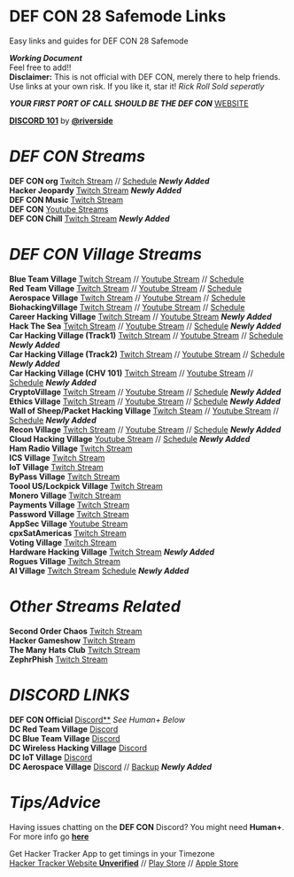 # DEF CON 28 Safemode Links
Easy links and guides for DEF CON 28 Safemode  

***Working Document***  
Feel free to add!!  
**Disclaimer:** This is not official with DEF CON, merely there to help friends. Use links at your own risk. If you like it, star it! *Rick Roll Sold seperatly*  

***YOUR FIRST PORT OF CALL SHOULD BE THE DEF CON*** [WEBSITE](https://info.defcon.org/)  

**[DISCORD 101](https://github.com/wallofsheep/discord101/blob/master/DC_Discord_101_20200617.pdf)** by **[@riverside](https://twitter.com/wallofsheep)**  


# ***DEF CON Streams***  

**DEF CON org** [Twitch Stream](https://www.twitch.tv/defconorg) // [Schedule](https://info.defcon.org/)  ***Newly Added***  
**Hacker Jeopardy** [Twitch Stream](https://www.twitch.tv/dfiutv) ***Newly Added***    
**DEF CON Music** [Twitch Stream](https://www.twitch.tv/defcon_music)  
**DEF CON** [Youtube Streams](https://www.youtube.com/user/DEFCONConference)   
**DEF CON Chill** [Twitch Stream](https://www.twitch.tv/defcon_chill)  ***Newly Added***    


# ***DEF CON Village Streams***  

**Blue Team Village** [Twitch Stream](https://www.twitch.tv/blueteamvillage) // [Youtube Stream](https://www.youtube.com/channel/UCk4dddMFiso_hgt0ViSPNpQ) // [Schedule](https://cfc.blueteamvillage.org/call-for-content-2020/schedule/#2020-08-07)        
**Red Team Village**  [Twitch Stream](https://www.twitch.tv/redteamvillage) // [Youtube Stream](https://www.youtube.com/channel/UC8nq3PX9coMiqgKH6fw-VCQ) // [Schedule](https://redteamvillage.io/schedule.html)  
**Aerospace Village** [Twitch Stream](https://www.twitch.tv/aerospacevillage) // [Youtube Stream](https://www.youtube.com/channel/UC0NxjsvnBmhiCy2P8LHsXpw) // [Schedule](https://aerospacevillage.org/def-con-28-schedule/)    
**BiohackingVillage** [Twitch Stream](https://m.twitch.tv/biohackingvillage/profile) // [Youtube Stream](https://www.youtube.com/channel/UCm1Kas76P64rs2s1LUA6s2Q?sub_confirmation=1) // [Schedule](https://www.villageb.io/speaker-schedule)   
**Career Hacking Village** [Twitch Stream](https://www.twitch.tv/careerhackingvillage) // [Youtube Stream](https://www.youtube.com/channel/UCxF_PpndJEoi4fsrQx6yuQw) ***Newly Added***    
**Hack The Sea** [Twitch Stream](https://www.twitch.tv/hackthesea) // [Youtube Stream](https://www.youtube.com/channel/UC5htD_rPiP8N7v8VQKyJkOQ?view_as=subscriber) // [Schedule](https://hackthesea.org/schedule-2020/) ***Newly Added***  
**Car Hacking Village (Track1)** [Twitch Stream](https://www.twitch.tv/chvtrack001) // [Youtube Stream](https://www.youtube.com/watch?v=VvojAHUej1Q) // [Schedule](https://www.carhackingvillage.com/)  ***Newly Added***  
**Car Hacking Village (Track2)** [Twitch Stream](https://www.twitch.tv/chvtrack002) // [Youtube Stream](https://www.youtube.com/watch?v=5DYhXbWkWoA) // [Schedule](https://www.carhackingvillage.com/)  ***Newly Added***  
**Car Hacking Village (CHV 101)** [Twitch Stream](https://www.twitch.tv/chv101) // [Youtube Stream](https://www.youtube.com/watch?v=N4y_K4GGsLs) // [Schedule](https://www.carhackingvillage.com/)  ***Newly Added***    
**CryptoVillage** [Twitch Stream](https://www.twitch.tv/cryptovillage/) // [Youtube Stream](https://youtube.com/c/CryptoVillage) //  [Schedule](https://cryptovillage.org/dc28/) ***Newly Added***          
**Ethics Village** [Twitch Stream](https://www.twitch.tv/ethicsvillage) // [Youtube Stream](https://www.youtube.com/channel/UCFHR_XHI16-ik8qqtfOSBHw) // [Schedule](http://ethicsvillage.org/#sched) ***Newly Added***  
**Wall of Sheep/Packet Hacking Village** [Twitch Steam](https://www.twitch.tv/wallofsheep) // [Youtube Stream](https://www.youtube.com/wallofsheep) // [Schedule](https://www.wallofsheep.com/pages/dc28) ***Newly Added***  
**Recon Village** [Twitch Stream](https://www.twitch.tv/reconvillage) // [Youtube Stream](https://www.youtube.com/channel/UC0M1k0PpjCXJR2xDEfD6Jlw) // [Schedule](https://www.reconvillage.org/talks.html) ***Newly Added***  
**Cloud Hacking Village** [Youtube Stream](https://www.youtube.com/channel/UCupKln6fqF9tBTweRE6xNDQ) // [Schedule](https://cloud-village.org/) ***Newly Added***  
**Ham Radio Village** [Twitch Stream ](https://www.twitch.tv/HamRadioVillage)    
**ICS Village** [Twitch Stream](https://www.twitch.tv/ics_village)  
**IoT Village** [Twitch Stream](https://www.twitch.tv/iotvillage)  
**ByPass Village** [Twitch Stream](https://www.twitch.tv/bypassvillage/)  
**Toool US/Lockpick Village** [Twitch Stream](https://www.twitch.tv/toool_us)  
**Monero Village** [Twitch Stream](https://www.twitch.tv/monerovillage/)  
**Payments Village** [Twitch Stream](https://www.twitch.tv/paymentvillage)  
**Password Village** [Twitch Stream](https://www.twitch.tv/passwordvillage)  
**AppSec Village** [Youtube Stream](https://www.youtube.com/channel/UCpT8Ll0b9ZLj1DeEQQz7f0A)  
**cpxSatAmericas** [Twitch Stream](https://www.twitch.tv/cpxsatamericas)  
**Voting Village** [Twitch Stream](https://www.twitch.tv/votingvillagedc)   
**Hardware Hacking Village** [Twitch Stream](https://www.twitch.tv/dchhv)  ***Newly Added***  
**Rogues Village** [Twitch Stream](https://www.twitch.tv/roguesvillage)   
**AI Village** [Twitch Stream](https://www.twitch.tv/aivillage) [Schedule](https://aivillage.org/events/2020/8/4/ai-village-def-con-28-safe-mode) ***Newly Added***  




# ***Other Streams Related***  

**Second Order Chaos** [Twitch Stream](https://www.twitch.tv/2ocstream)   
**Hacker Gameshow** [Twitch Stream](https://www.twitch.tv/hackergameshows)  
**The Many Hats Club** [Twitch Stream](https://www.twitch.tv/themanyhatsclub)   
**ZephrPhish** [Twitch Stream](https://www.twitch.tv/zephrphish)  

# ***DISCORD LINKS***  

**DEF CON Official** [Discord**](https://discord.gg/defcon)  *See Human+ Below*  
**DC Red Team Village** [Discord](https://discord.gg/redteamvillage)    
**DC Blue Team Village** [Discord](https://discord.com/invite/blueteamvillage)    
**DC Wireless Hacking Village** [Discord](https://discord.gg/TE55yvh)    
**DC IoT Village** [Discord](https://www.iotvillage.org/discord/)  
**DC Aerospace Village** [Discord](https://discord.gg/gV4EWuk)  // [Backup](https://aerospacevillage.org/defcon-28/) ***Newly Added***  

# ***Tips/Advice***  

Having issues chatting on the **DEF CON** Discord? You might need **Human+**. For more info go **[here](https://defcon.org/html/defcon-safemode/dc-safemode-plus.html)**  

Get Hacker Tracker App to get timings in your Timezone    
[Hacker Tracker Website **Unverified**](https://hackertracker.info/) // [Play Store](https://play.google.com/store/apps/details?id=com.shortstack.hackertracker&hl=en_ZA) // [Apple Store](https://apps.apple.com/us/app/hackertracker/id1021141595) 
 
